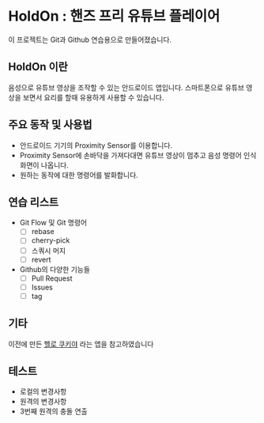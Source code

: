 # HoldOn : 핸즈 프리 유튜브 플레이어

이 프로젝트는 Git과 Github 연습용으로 만들어졌습니다.

## HoldOn 이란

음성으로 유튜브 영상을 조작할 수 있는 안드로이드 앱입니다. 스마트폰으로 유튜브 영상을 보면서 요리를 할때 유용하게 사용할 수 있습니다.

## 주요 동작 및 사용법

- 안드로이드 기기의 Proximity Sensor를 이용합니다.
- Proximity Sensor에 손바닥을 가져다대면 유튜브 영상이 멈추고 음성 명령어 인식 화면이 나옵니다.
- 원하는 동작에 대한 명령어를 발화합니다.

## 연습 리스트

- Git Flow 및 Git 명령어
  - [ ] rebase
  - [ ] cherry-pick
  - [ ] 스쿼시 머지
  - [ ] revert
- Github의 다양한 기능들
  - [ ] Pull Request
  - [ ] Issues
  - [ ] tag

## 기타

이전에 만든 [헬로 쿠키야](https://github.com/ChanJun-Park/HelloCookieYa) 라는 앱을 참고하였습니다

## 테스트

- 로컬의 변경사항
- 원격의 변경사항
- 3번째 원격의 충돌 연출
